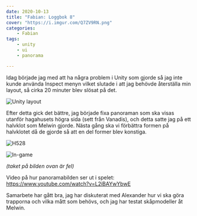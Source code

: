 ```yaml
---
date: 2020-10-13
title: "Fabian: Loggbok 8"
cover: "https://i.imgur.com/Q7ZV9RN.png"
categories: 
    - Fabian
tags:
    - unity
    - ui
    - panorama

---
```


Idag började jag med att ha några problem i Unity som gjorde så jag inte kunde använda Inspect menyn vilket slutade i att jag behövde återställa min layout, så cirka 20 minuter blev slösat på det. 

![Unity layout](https://media.discordapp.net/attachments/501452852364050443/765523169217216532/unknown.png)

Efter detta gick det bättre, jag började fixa panoraman som ska visas utanför hagahusets högra sida (sett från Vanadis), och detta satte jag på ett halvklot som Melwin gjorde. Nästa gång ska vi förbättra formen på halvklotet då de gjorde så att en del former blev konstiga.

![H528](https://media.discordapp.net/attachments/501452852364050443/765539464758951936/H528_v1_4k.png)

![In-game](https://i.imgur.com/u6mfJMc.png)

*(taket på bilden ovan är fel)*

Video på hur panoramabilden ser ut i spelet: https://www.youtube.com/watch?v=L2iBAYwYbwE

Samarbete har gått bra, jag har diskuterat med Alexander hur vi ska göra trapporna och vilka mått som behövs, och jag har testat skåpmodeller åt Melwin.



